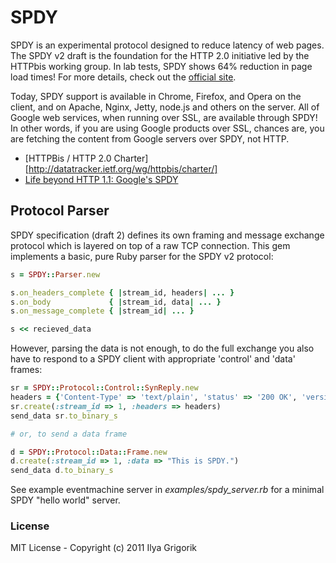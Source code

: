 # SPDY

SPDY is an experimental protocol designed to reduce latency of web pages. The SPDY v2 draft is the foundation for the HTTP 2.0 initiative led by the HTTPbis working group. In lab tests, SPDY shows 64% reduction in page load times! For more details, check out the [official site](https://sites.google.com/a/chromium.org/dev/spdy).

Today, SPDY support is available in Chrome, Firefox, and Opera on the client, and on Apache, Nginx, Jetty, node.js and others on the server. All of Google web services, when running over SSL, are available through SPDY! In other words, if you are using Google products over SSL, chances are, you are fetching the content from Google servers over SPDY, not HTTP.

* [HTTPBis / HTTP 2.0 Charter][http://datatracker.ietf.org/wg/httpbis/charter/]
* [Life beyond HTTP 1.1: Google's SPDY](http://www.igvita.com/2011/04/07/life-beyond-http-11-googles-spdy)

## Protocol Parser

SPDY specification (draft 2) defines its own framing and message exchange protocol which is layered on top of a raw TCP connection. This gem implements a basic, pure Ruby parser for the SPDY v2 protocol:

```ruby
s = SPDY::Parser.new

s.on_headers_complete { |stream_id, headers| ... }
s.on_body             { |stream_id, data| ... }
s.on_message_complete { |stream_id| ... }

s << recieved_data
```

However, parsing the data is not enough, to do the full exchange you also have to respond to a SPDY client with appropriate 'control' and 'data' frames:

```ruby
sr = SPDY::Protocol::Control::SynReply.new
headers = {'Content-Type' => 'text/plain', 'status' => '200 OK', 'version' => 'HTTP/1.1'}
sr.create(:stream_id => 1, :headers => headers)
send_data sr.to_binary_s

# or, to send a data frame

d = SPDY::Protocol::Data::Frame.new
d.create(:stream_id => 1, :data => "This is SPDY.")
send_data d.to_binary_s
```

See example eventmachine server in *examples/spdy_server.rb* for a minimal SPDY "hello world" server.

### License

MIT License - Copyright (c) 2011 Ilya Grigorik
